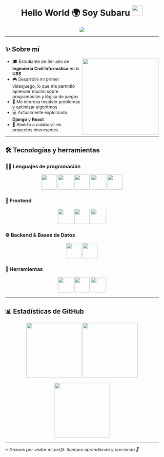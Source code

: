 <h1 align="center">Hello World 🌍 Soy Subaru <img src="https://media.giphy.com/media/hvRJCLFzcasrR4ia7z/giphy.gif" width="35"></h1>

<p align="center">
  <img src="https://readme-typing-svg.herokuapp.com?font=Cascadia+Code+PL&color=%23C8BE25&size=28&center=true&vCenter=true&width=700&height=120&lines=Estudiante+de+Ingeniería+Civil+Informática;Apasionado+por+la+programación+y+los+videojuegos;Interesado+en+algoritmos+y+optimización;Siempre+aprendiendo+nuevas+tecnologías">
</p>

---

## ✨ Sobre mí  

<picture> <img align="right" src="https://github.com/7oSkaaa/7oSkaaa/blob/main/Images/Right_Side.gif?raw=true" width="250px"></picture>

- 🎓 Estudiante de 3er año de **Ingeniería Civil Informática** en la **USS**  
- 🎮 Desarrollé mi primer videojuego, lo que me permitió aprender mucho sobre programación y lógica de juegos  
- 🧩 Me interesa resolver problemas y optimizar algoritmos  
- 💻 Actualmente explorando **Django** y **React**  
- 🤝 Abierto a colaborar en proyectos interesantes  

---

## 🛠️ Tecnologías y herramientas  

### 👨‍💻 Lenguajes de programación  
<p align="center">
<img src="https://img.shields.io/badge/Python-3776AB?style=for-the-badge&logo=python&logoColor=white" height="50"/>
<img src="https://img.shields.io/badge/C%23-239120?style=for-the-badge&logo=c-sharp&logoColor=white" height="50"/>
<img src="https://img.shields.io/badge/GDScript-478CBF?style=for-the-badge&logo=godot-engine&logoColor=white" height="50"/>
<img src="https://img.shields.io/badge/JavaScript-F7DF1E?style=for-the-badge&logo=javascript&logoColor=black" height="50"/>
<img src="https://img.shields.io/badge/Java-007396?style=for-the-badge&logo=java&logoColor=white" height="50"/>
</p>

### 🎨 Frontend  
<p align="center">
<img src="https://img.shields.io/badge/HTML5-E34F26?style=for-the-badge&logo=html5&logoColor=white" height="50"/>
<img src="https://img.shields.io/badge/CSS3-1572B6?style=for-the-badge&logo=css3&logoColor=white" height="50"/>
<img src="https://img.shields.io/badge/React-61DAFB?style=for-the-badge&logo=react&logoColor=black" height="50"/>
</p>

### ⚙️ Backend & Bases de Datos  
<p align="center">
<img src="https://img.shields.io/badge/Django-092E20?style=for-the-badge&logo=django&logoColor=white" height="50"/>
<img src="https://img.shields.io/badge/MySQL-4479A1?style=for-the-badge&logo=mysql&logoColor=white" height="50"/>
</p>

### 🔧 Herramientas  
<p align="center">
<img src="https://img.shields.io/badge/Git-F05033?style=for-the-badge&logo=git&logoColor=white" height="50"/>
<img src="https://img.shields.io/badge/VSCode-007ACC?style=for-the-badge&logo=visual-studio-code&logoColor=white" height="50"/>
<img src="https://img.shields.io/badge/Linux-FCC624?style=for-the-badge&logo=linux&logoColor=black" height="50"/>
</p>

---

## 📊 Estadísticas de GitHub  

<p align="center">
  <img src="https://github-readme-stats.vercel.app/api?username=SubaruDev0&show_icons=true&theme=tokyonight" height="180px"/>
  <img src="https://github-readme-stats.vercel.app/api/top-langs/?username=SubaruDev0&layout=compact&theme=tokyonight" height="180px"/>
</p>

<p align="center">
  <img src="https://github-readme-streak-stats.herokuapp.com/?user=SubaruDev0&theme=tokyonight_duo" height="180px"/>
</p>

---

⭐ *Gracias por visitar mi perfil. Siempre aprendiendo y creciendo 🚀*
